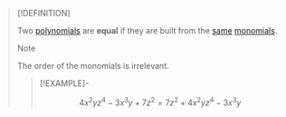 >[!DEFINITION]
>
>Two [polynomials](Polynomial.md) are **equal** if they are built from the [same](Monomials/Equality%20of%20Monomials.md) [monomials](Monomials/Monomial.md).
>
>>[!NOTE]
>>
>>The order of the monomials is irrelevant.
>
>>[!EXAMPLE]-
>>
>>$$4x^2 y z^4 - 3x^3 y + 7z^2 = 7z^2 + 4x^2 y z^4 - 3x^3 y$$
>>
>